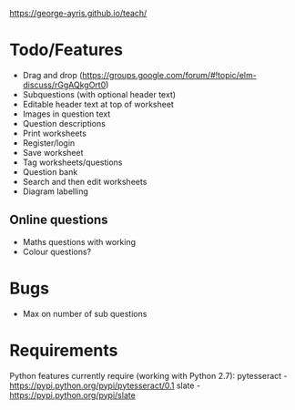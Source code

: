 https://george-ayris.github.io/teach/

# Todo/Features #
- Drag and drop (https://groups.google.com/forum/#!topic/elm-discuss/rGgAQkgOrt0)
- Subquestions (with optional header text)
- Editable header text at top of worksheet
- Images in question text
- Question descriptions
- Print worksheets
- Register/login
- Save worksheet
- Tag worksheets/questions
- Question bank
- Search and then edit worksheets
- Diagram labelling

## Online questions ##
- Maths questions with working
- Colour questions?

# Bugs #
- Max on number of sub questions

# Requirements # 
Python features currently require (working with Python 2.7):
pytesseract - https://pypi.python.org/pypi/pytesseract/0.1
slate - https://pypi.python.org/pypi/slate
